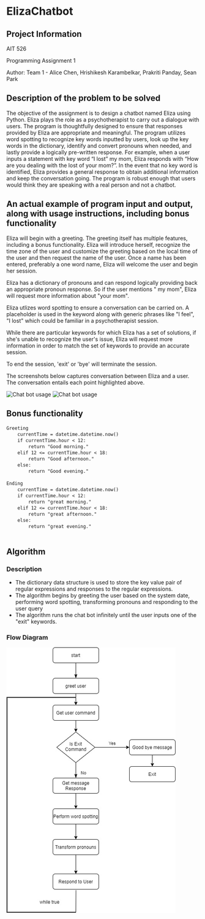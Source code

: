 # ElizaChatbot

## Project Information

AIT 526

Programming Assignment 1

Author: Team 1 - Alice Chen, Hrishikesh Karambelkar, Prakriti Panday, Sean Park 

## Description of the problem to be solved

The objective of the assignment is to design a chatbot named Eliza using Python. Eliza plays the role as a psychotherapist to carry out a dialogue with users. The program is thoughtfully designed to ensure that responses provided by Eliza are appropriate and meaningful. The program utilizes word spotting to recognize key words inputted by users, look up the key words in the dictionary, identify and convert pronouns when needed, and lastly provide a logically pre-written response. For example, when a user inputs a statement with key word “I lost” my mom, Eliza responds with “How are you dealing with the lost of your mom?”. In the event that no key word is identified, Eliza provides a general response to obtain additional information and keep the conversation going.  The program is robust enough that users would think they are speaking with a real person and not a chatbot. 

## An actual example of program input and output, along with usage instructions, including bonus functionality 

Eliza will begin with a greeting. The greeting itself has multiple features, including a bonus functionality. Eliza will introduce herself, recognize the time zone of the user and customize the greeting based on the local time of the user and then request the name of the user. Once a name has been entered, preferably a one word name, Eliza will welcome the user and begin her session. 

Eliza has a dictionary of pronouns and can respond logically providing back an appropriate pronoun response. So if the user mentions " my mom", Eliza will request more information about "your mom". 

Eliza utlizes word spotting to ensure a conversation can be carried on. A placeholder is used in the keyword along with generic phrases like "I feel", "I lost" which could be familiar in a psychotherapist session. 
 
While there are particular keywords for which Eliza has a set of solutions, if she's unable to recognize the user's issue, Eliza will request more information in order to match the set of keywords to provide an accurate session.

To end the session, 'exit' or 'bye' will terminate the session. 

The screenshots below captures conversation between Eliza and a user. The conversation entails each point highlighted above. 

<img width="974" alt="Chat bot usage" src="https://user-images.githubusercontent.com/90986120/134045996-9203f42e-6229-46d6-ab9c-3de95a62955a.png">

<img width="893" alt="Chat bot usage" src="https://user-images.githubusercontent.com/90986120/134046003-3fc619e6-7274-4cfd-84af-052dd57cc524.png">


## Bonus functionality 
```
Greeting
    currentTime = datetime.datetime.now()
    if currentTime.hour < 12:
        return "Good morning."
    elif 12 <= currentTime.hour < 18:
        return "Good afternoon."
    else:
        return "Good evening."

Ending
    currentTime = datetime.datetime.now()
    if currentTime.hour < 12:
        return "great morning."
    elif 12 <= currentTime.hour < 18:
        return "great afternoon."
    else:
        return "great evening."
        
```

## Algorithm
### Description

* The dictionary data structure is used to store the key value pair of regular expressions and responses to the regular expressions.
* The algorithm begins by greeting the user based on the system date, performing word spotting, transforming pronouns and responding to the user query
* The algorithm runs the chat bot infinitely until the user inputs one of the "exit" keywords.


### Flow Diagram
![Flow diagram](https://github.com/hrishispi/ElizaChatbot/blob/main/ElizaFlowDiagram.jpg?raw=true)
